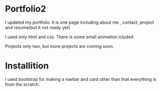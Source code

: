 # Portfolio2

I updated my portfolio. It is one page including about me , contact, project and resume(but it not ready yet)

I used only html and css. There is some small animation icluded. 

Projects only two, but more projects are coming soon. 

# Installition 

I used bootstrap for making a navbar and card other than that everything is from the scratch. 